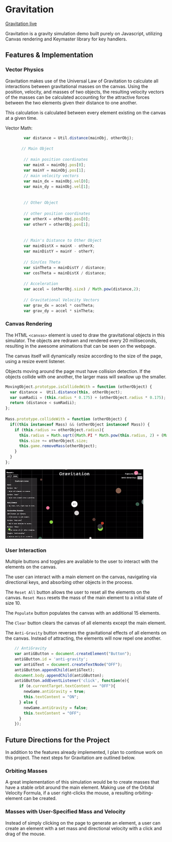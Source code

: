 # Gravitation

[Gravitation live][github]

[github]: http://bcai.github.io/Gravitation/

Gravitation is a gravity simulation demo built purely on Javascript, utilizing Canvas rendering and Keymaster library for key handlers.

## Features & Implementation


### Vector Physics 

Gravitation makes use of the Universal Law of Gravitation to calculate all interactions between gravitational masses on the canvas. Using the position, velocity, and masses of two objects, the resulting velocity vectors of the masses can be calculated accounting for the attractive forces between the two elements given their distance to one another.

This calculation is calculated between every element existing on the canvas at a given time. 


Vector Math:

```javascript
        var distance = Util.distance(mainObj, otherObj);

       // Main Object 

        // main position coordinates
        var mainX = mainObj.pos[0];
        var mainY = mainObj.pos[1];
        // main velocity vectors
        var main_dx = mainObj.vel[0];
        var main_dy = mainObj.vel[1];


        // Other Object

        // other position coordinates
        var otherX = otherObj.pos[0];
        var otherY = otherObj.pos[1];


        // Main's Distance to Other Object
        var mainDistX = mainX - otherX;
        var mainDistY = mainY - otherY;

        // Sin/Cos Theta
        var sinTheta = mainDistY / distance;
        var cosTheta = mainDistX / distance;

        // Acceleration
        var accel = (otherObj.size) / Math.pow(distance,2);
        
        // Gravitational Velocity Vectors
        var grav_dx = accel * cosTheta;
        var grav_dy = accel * sinTheta;
```


### Canvas Rendering

The HTML `<canvas>` element is used to draw the gravitational objects in this simulator. The objects are redrawn and rendered every 20 milliseconds, resulting in the awesome animations that can be seen on the webpage.

The canvas itself will dynamically resize according to the size of the page, using a resize event listener.

Objects moving around the page must have collision detection. If the objects collide with one another, the larger mass will swallow up the smaller.

```javascript
MovingObject.prototype.isCollidedWith = function (otherObject) {
  var distance =  Util.distance(this, otherObject);
  var sumRadii = (this.radius * 0.175) + (otherObject.radius * 0.175);
  return (distance < sumRadii);
};

Mass.prototype.collideWith = function (otherObject) {
  if((this instanceof Mass) && (otherObject instanceof Mass)) {
    if (this.radius >= otherObject.radius){
      this.radius = Math.sqrt((Math.PI * Math.pow(this.radius, 2) + (Math.PI * Math.pow(otherObject.radius, 2))) / Math.PI);
      this.size += otherObject.size;
      this.game.removeMass(otherObject);
    }
  }
};
```

![canvas-rendering]

### User Interaction

Multiple buttons and toggles are available to the user to interact with the elements on the canvas.

The user can interact with a main element on the canvas, navigating via directional keys, and absorbing other objects in the process.

The `Reset All` button allows the user to reset all the elements on the canvas. `Reset Mass` resets the mass of the main element to a initial state of size 10.

The `Populate` button populates the canvas with an additional 15 elements.

The `Clear` button clears the canvas of all elements except the main element.

The `Anti-Gravity` button reverses the gravitational effects of all elements on the canvas. Instead of attracting, the elements will now repel one another.


```javascript
    // AntiGravity
    var antiGButton = document.createElement("Button");
    antiGButton.id = 'anti-gravity';
    var antiGText = document.createTextNode("OFF");     
    antiGButton.appendChild(antiGText); 
    document.body.appendChild(antiGButton);
    antiGButton.addEventListener('click', function(e){
      if (e.currentTarget.textContent == "OFF"){
        newGame.antiGravity = true;
        this.textContent = "ON";
      } else {
        newGame.antiGravity = false;
        this.textContent = "OFF";
      }
    });
```


## Future Directions for the Project

In addition to the features already implemented, I plan to continue work on this project.  The next steps for Gravitation are outlined below.

### Orbiting Masses

A great implementation of this simulation would be to create masses that have a stable orbit around the main element. Making use of the Orbital Velocity Formula, if a user right-clicks the mouse, a resulting orbiting-element can be created.

### Masses with User-Specified Mass and Velocity

Instead of simply clicking on the page to generate an element, a user can create an element with a set mass and directional velocity with a click and drag of the mouse.



[canvas-rendering]: ./assets/20160517-163011_capture.gif